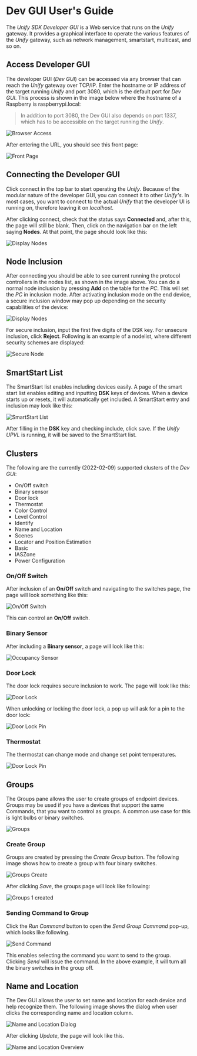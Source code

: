 # Dev GUI User's Guide

The _Unify SDK Developer GUI_ is a Web service that runs on the
_Unify_ gateway. It provides a graphical interface to operate the various features
of the _Unify_ gateway, such as network management, smartstart, multicast, and so on.

## Access Developer GUI

The developer GUI (_Dev GUI_) can be accessed via any browser that can
reach the _Unify_ gateway over TCP/IP. Enter the hostname or IP address of
the target running _Unify_ and port 3080, which is the default port for _Dev GUI_.
This process is shown in the image below where the hostname of a Raspberry is
raspberrypi.local:

> In addition to port 3080, the Dev GUI also depends on port 1337, which has to
> be accessible on the target running the _Unify_.

![Browser Access](doc/assets/img/browser_url.PNG)

After entering the URL, you should see this front page:

![Front Page](doc/assets/img/very_start.PNG)

## Connecting the Developer GUI

Click connect in the top bar to start operating the _Unify_. Because of the
modular nature of the developer GUI, you can connect it to other _Unify's_.
In most cases, you want to connect to the actual _Unify_ that the
developer UI is running on, therefore leaving it on _localhost_.

After clicking connect, check that the status says **Connected** and, after
this, the page will still be blank. Then, click on the navigation bar on the
left saying **Nodes**. At that point, the page should look like this:

![Display Nodes](doc/assets/img/connect.PNG)

## Node Inclusion

After connecting you should be able to see current running the protocol controllers
in the nodes list, as shown in the image above.
You can do a normal node inclusion by pressing **Add** on the table for the
_PC_. This will set the _PC_ in inclusion mode. After activating inclusion mode
on the end device, a secure inclusion window may pop up depending on the
security capabilities of the device:

![Display Nodes](doc/assets/img/secure_inclusion_pop_up.PNG)

For secure inclusion, input the first five digits of the DSK key. For unsecure
inclusion, click **Reject**. Following is an example of a nodelist, where
different security schemes are displayed:

![Secure Node](doc/assets/img/secure_node_list_inclusion.PNG)

## SmartStart List

The SmartStart list enables including devices easily. A page of the smart
start list enables editing and inputting **DSK** keys of devices. When a device
starts up or resets, it will automatically get included. A SmartStart entry and
inclusion may look like this:

![SmartStart List](doc/assets/img/save_smart_start_device.PNG)

After filling in the **DSK** key and checking include, click save. If the _Unify
UPVL_ is running, it will be saved to the SmartStart list.

## Clusters

The following are the currently (2022-02-09) supported clusters of the _Dev GUI_:

- On/Off switch
- Binary sensor
- Door lock
- Thermostat
- Color Control
- Level Control
- Identify
- Name and Location
- Scenes
- Locator and Position Estimation
- Basic
- IASZone
- Power Configuration

### On/Off Switch

After inclusion of an **On/Off** switch and navigating to the switches page, the
page will look something like this:

![On/Off Switch](doc/assets/img/on_off.PNG)

This can control an **On/Off** switch.

### Binary Sensor

After including a **Binary sensor**, a page will look like this:

![Occupancy Sensor](doc/assets/img/occupancy_sensor.PNG)

### Door Lock

The door lock requires secure inclusion to work. The page will look like this:

![Door Lock](doc/assets/img/door_lock.PNG)

When unlocking or locking the door lock, a pop up will ask for a pin to the door
lock:

![Door Lock Pin](doc/assets/img/door_lock_pin.PNG)

### Thermostat

The thermostat can change mode and change set point temperatures.

![Door Lock Pin](doc/assets/img/thermostat_modes.PNG)

## Groups

The Groups pane allows the user to create groups of endpoint devices. Groups may
be used if you have a devices that support the same Commands, that you want to
control as groups. A common use case for this is light bulbs or binary switches.

![Groups](doc/assets/img/groups.PNG)

### Create Group

Groups are created by pressing the _Create Group_ button. The following image
shows how to create a group with four binary switches.

![Groups Create](doc/assets/img/groups_create.PNG)

After clicking _Save_, the groups page will look like following:

![Groups 1 created](doc/assets/img/groups_overview_1_group.PNG)

### Sending Command to Group

Click the _Run Command_ button to open the _Send Group Command_ pop-up, which
looks like following.

![Send Command](doc/assets/img/groups_send_command.PNG)

This enables selecting the command you want to send to the group. Clicking _Send_
will issue the command. In the above example, it will turn all the binary
switches in the group off.

## Name and Location

The Dev GUI allows the user to set name and location for each device and help recognize
them. The following image shows the dialog when user clicks the corresponding name and
location column.

![Name and Location Dialog](doc/assets/img/name_location_dialog.PNG)

After clicking _Update_, the page will look like this.

![Name and Location Overview](doc/assets/img/name_location_nodes.PNG)